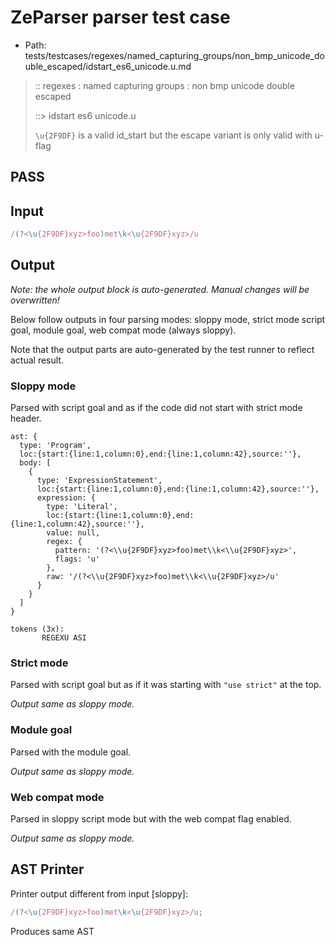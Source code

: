 # ZeParser parser test case

- Path: tests/testcases/regexes/named_capturing_groups/non_bmp_unicode_double_escaped/idstart_es6_unicode.u.md

> :: regexes : named capturing groups : non bmp unicode double escaped
>
> ::> idstart es6 unicode.u
>
> `\u{2F9DF}` is a valid id_start but the escape variant is only valid with u-flag

## PASS

## Input

`````js
/(?<\u{2F9DF}xyz>foo)met\k<\u{2F9DF}xyz>/u
`````

## Output

_Note: the whole output block is auto-generated. Manual changes will be overwritten!_

Below follow outputs in four parsing modes: sloppy mode, strict mode script goal, module goal, web compat mode (always sloppy).

Note that the output parts are auto-generated by the test runner to reflect actual result.

### Sloppy mode

Parsed with script goal and as if the code did not start with strict mode header.

`````
ast: {
  type: 'Program',
  loc:{start:{line:1,column:0},end:{line:1,column:42},source:''},
  body: [
    {
      type: 'ExpressionStatement',
      loc:{start:{line:1,column:0},end:{line:1,column:42},source:''},
      expression: {
        type: 'Literal',
        loc:{start:{line:1,column:0},end:{line:1,column:42},source:''},
        value: null,
        regex: {
          pattern: '(?<\\u{2F9DF}xyz>foo)met\\k<\\u{2F9DF}xyz>',
          flags: 'u'
        },
        raw: '/(?<\\u{2F9DF}xyz>foo)met\\k<\\u{2F9DF}xyz>/u'
      }
    }
  ]
}

tokens (3x):
       REGEXU ASI
`````

### Strict mode

Parsed with script goal but as if it was starting with `"use strict"` at the top.

_Output same as sloppy mode._

### Module goal

Parsed with the module goal.

_Output same as sloppy mode._

### Web compat mode

Parsed in sloppy script mode but with the web compat flag enabled.

_Output same as sloppy mode._

## AST Printer

Printer output different from input [sloppy]:

````js
/(?<\u{2F9DF}xyz>foo)met\k<\u{2F9DF}xyz>/u;
````

Produces same AST
